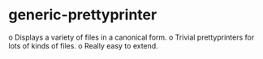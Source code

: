 generic-prettyprinter
=====================

o	Displays a variety of files in a canonical form.
o	Trivial prettyprinters for lots of kinds of files.
o	Really easy to extend.
